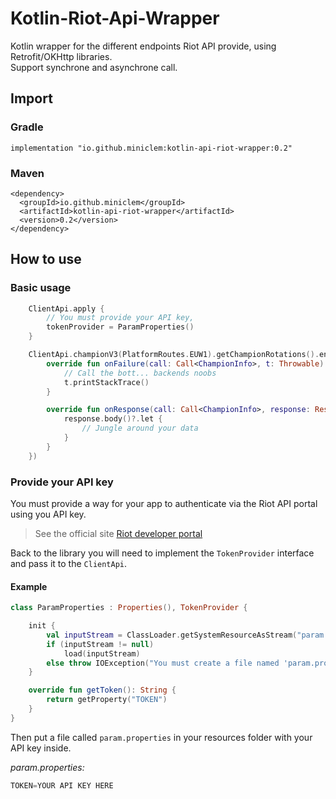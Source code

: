 # Kotlin-Riot-Api-Wrapper
Kotlin wrapper for the different endpoints Riot API provide, using Retrofit/OKHttp libraries.  
Support synchrone and asynchrone call.

## Import
### Gradle 
```
implementation "io.github.miniclem:kotlin-api-riot-wrapper:0.2"
```

### Maven
```
<dependency>
  <groupId>io.github.miniclem</groupId>
  <artifactId>kotlin-api-riot-wrapper</artifactId>
  <version>0.2</version>
</dependency>
```

## How to use
### Basic usage
```kotlin
    ClientApi.apply {
        // You must provide your API key, 
        tokenProvider = ParamProperties()
    }

    ClientApi.championV3(PlatformRoutes.EUW1).getChampionRotations().enqueue(object : Callback<ChampionInfo> {
        override fun onFailure(call: Call<ChampionInfo>, t: Throwable) {
            // Call the bott... backends noobs
            t.printStackTrace()
        }

        override fun onResponse(call: Call<ChampionInfo>, response: Response<ChampionInfo>) {
            response.body()?.let {
                // Jungle around your data
            }
        }
    })
``` 

### Provide your API key
You must provide a way for your app to authenticate via the Riot API portal using you API key.  
> See the official site [Riot developer portal](https://developer.riotgames.com/)  

Back to the library you will need to implement the `TokenProvider` interface and pass it to the `ClientApi`.  
#### Example
```kotlin
class ParamProperties : Properties(), TokenProvider {

    init {
        val inputStream = ClassLoader.getSystemResourceAsStream("param.properties")
        if (inputStream != null)
            load(inputStream)
        else throw IOException("You must create a file named 'param.properties' in the resource folder containing at least the 'TOKEN' variable with your API token")
    }

    override fun getToken(): String {
        return getProperty("TOKEN")
    }
}
```
Then put a file called `param.properties` in your resources folder with your API key inside.  
  
*param.properties:*
```kotlin
TOKEN=YOUR API KEY HERE
```
